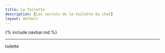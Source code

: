 ```yaml
---
title: La Toilette
description: [Les secrets de la toilette du chat]
layout: default
---
```


{% include navbar.md %}

---

toilette
